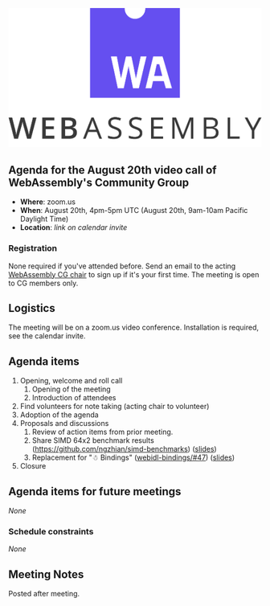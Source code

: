 
![WebAssembly logo](/images/WebAssembly.png)

## Agenda for the August 20th video call of WebAssembly's Community Group

- **Where**: zoom.us
- **When**: August 20th, 4pm-5pm UTC (August 20th, 9am-10am Pacific Daylight Time)
- **Location**: *link on calendar invite*

### Registration

None required if you've attended before. Send an email to the acting [WebAssembly CG chair](mailto:webassembly-cg-chair@chromium.org)
to sign up if it's your first time. The meeting is open to CG members only.

## Logistics

The meeting will be on a zoom.us video conference.
Installation is required, see the calendar invite.

## Agenda items

1. Opening, welcome and roll call
    1. Opening of the meeting
    1. Introduction of attendees
1. Find volunteers for note taking (acting chair to volunteer)
1. Adoption of the agenda
1. Proposals and discussions
    1. Review of action items from prior meeting.
    2. Share SIMD 64x2 benchmark results (https://github.com/ngzhian/simd-benchmarks) ([slides](https://docs.google.com/presentation/d/1WNtU2VZuKSAx-RHwsFlZH-rrWiuf4BiAp4GK8CiolkA))
    3. Replacement for "☃ Bindings" ([webidl-bindings/#47](https://github.com/WebAssembly/webidl-bindings/issues/47))
       ([slides](https://docs.google.com/presentation/d/1l93PWXlFZOUP6DZouknNM41sVyfPfFYXhqebqiNLdtw))
1. Closure

## Agenda items for future meetings

*None*

### Schedule constraints

*None*

## Meeting Notes

Posted after meeting.
